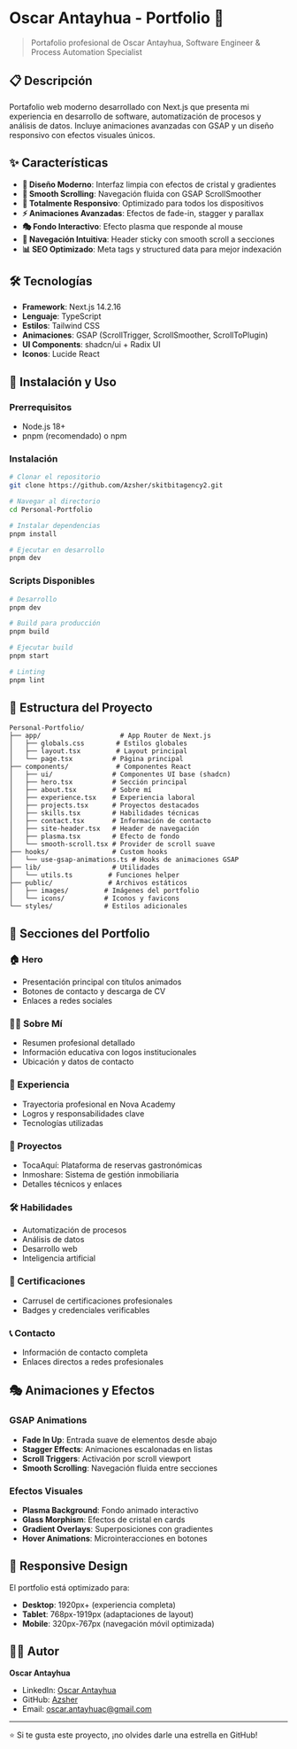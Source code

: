 # Oscar Antayhua - Portfolio 🚀

> Portafolio profesional de Oscar Antayhua, Software Engineer & Process Automation Specialist

## 📋 Descripción

Portafolio web moderno desarrollado con Next.js que presenta mi experiencia en desarrollo de software, automatización de procesos y análisis de datos. Incluye animaciones avanzadas con GSAP y un diseño responsivo con efectos visuales únicos.

## ✨ Características

- **🎨 Diseño Moderno**: Interfaz limpia con efectos de cristal y gradientes
- **🌊 Smooth Scrolling**: Navegación fluida con GSAP ScrollSmoother
- **📱 Totalmente Responsivo**: Optimizado para todos los dispositivos
- **⚡ Animaciones Avanzadas**: Efectos de fade-in, stagger y parallax
- **🎭 Fondo Interactivo**: Efecto plasma que responde al mouse
- **🔗 Navegación Intuitiva**: Header sticky con smooth scroll a secciones
- **📊 SEO Optimizado**: Meta tags y structured data para mejor indexación

## 🛠️ Tecnologías

- **Framework**: Next.js 14.2.16
- **Lenguaje**: TypeScript
- **Estilos**: Tailwind CSS
- **Animaciones**: GSAP (ScrollTrigger, ScrollSmoother, ScrollToPlugin)
- **UI Components**: shadcn/ui + Radix UI
- **Iconos**: Lucide React

## 🚀 Instalación y Uso

### Prerrequisitos

- Node.js 18+ 
- pnpm (recomendado) o npm

### Instalación

```bash
# Clonar el repositorio
git clone https://github.com/Azsher/skitbitagency2.git

# Navegar al directorio
cd Personal-Portfolio

# Instalar dependencias
pnpm install

# Ejecutar en desarrollo
pnpm dev
```

### Scripts Disponibles

```bash
# Desarrollo
pnpm dev

# Build para producción
pnpm build

# Ejecutar build
pnpm start

# Linting
pnpm lint
```

## 📁 Estructura del Proyecto

```
Personal-Portfolio/
├── app/                    # App Router de Next.js
│   ├── globals.css        # Estilos globales
│   ├── layout.tsx         # Layout principal
│   └── page.tsx          # Página principal
├── components/            # Componentes React
│   ├── ui/               # Componentes UI base (shadcn)
│   ├── hero.tsx          # Sección principal
│   ├── about.tsx         # Sobre mí
│   ├── experience.tsx    # Experiencia laboral
│   ├── projects.tsx      # Proyectos destacados
│   ├── skills.tsx        # Habilidades técnicas
│   ├── contact.tsx       # Información de contacto
│   ├── site-header.tsx   # Header de navegación
│   ├── plasma.tsx        # Efecto de fondo
│   └── smooth-scroll.tsx # Provider de scroll suave
├── hooks/                # Custom hooks
│   └── use-gsap-animations.ts # Hooks de animaciones GSAP
├── lib/                  # Utilidades
│   └── utils.ts         # Funciones helper
├── public/              # Archivos estáticos
│   ├── images/         # Imágenes del portfolio
│   └── icons/          # Iconos y favicons
└── styles/             # Estilos adicionales
```

## 🎨 Secciones del Portfolio

### 🏠 Hero
- Presentación principal con títulos animados
- Botones de contacto y descarga de CV
- Enlaces a redes sociales

### 👨‍💻 Sobre Mí
- Resumen profesional detallado
- Información educativa con logos institucionales
- Ubicación y datos de contacto

### 💼 Experiencia
- Trayectoria profesional en Nova Academy
- Logros y responsabilidades clave
- Tecnologías utilizadas

### 🚀 Proyectos
- TocaAquí: Plataforma de reservas gastronómicas
- Inmoshare: Sistema de gestión inmobiliaria
- Detalles técnicos y enlaces

### 🛠️ Habilidades
- Automatización de procesos
- Análisis de datos
- Desarrollo web
- Inteligencia artificial

### 📜 Certificaciones
- Carrusel de certificaciones profesionales
- Badges y credenciales verificables

### 📞 Contacto
- Información de contacto completa
- Enlaces directos a redes profesionales

## 🎭 Animaciones y Efectos

### GSAP Animations
- **Fade In Up**: Entrada suave de elementos desde abajo
- **Stagger Effects**: Animaciones escalonadas en listas
- **Scroll Triggers**: Activación por scroll viewport
- **Smooth Scrolling**: Navegación fluida entre secciones

### Efectos Visuales
- **Plasma Background**: Fondo animado interactivo
- **Glass Morphism**: Efectos de cristal en cards
- **Gradient Overlays**: Superposiciones con gradientes
- **Hover Animations**: Microinteracciones en botones

## 📱 Responsive Design

El portfolio está optimizado para:
- **Desktop**: 1920px+ (experiencia completa)
- **Tablet**: 768px-1919px (adaptaciones de layout)
- **Mobile**: 320px-767px (navegación móvil optimizada)

## 👨‍💻 Autor

**Oscar Antayhua**
- LinkedIn: [Oscar Antayhua](https://linkedin.com/in/oscar-antayhua)
- GitHub: [Azsher](https://github.com/Azsher)
- Email: oscar.antayhuac@gmail.com

---

⭐ Si te gusta este proyecto, ¡no olvides darle una estrella en GitHub!